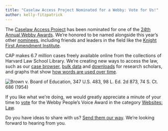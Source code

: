 ```yaml
---
title: "Caselaw Access Project Nominated for a Webby: Vote for Us!"
author: kelly-fitzpatrick
---
```

The [Caselaw Access Project](https://case.law/) has been nominated for one of the [24th Annual Webby Awards](https://www.webbyawards.com/). We’re honored to be named alongside this year’s other [nominees](https://vote.webbyawards.com/PublicVoting#/2020/websites/general-websites/law), including friends and leaders in the field like the [Knight First Amendment Institute](https://knightcolumbia.org/).

CAP makes 6.7 million cases freely available online from the collections of Harvard Law School Library. We’re creating new ways to access the law, such as our [case browser](https://cite.case.law/), [bulk data](https://case.law/bulk/) and [downloads](https://case.law/download/) for research scholars, and graphs that show [how words are used over time](https://case.law/trends/).

![Brown v. Board of Education, 347 U.S. 483, 98 L. Ed. 2d 873, 74 S. Ct. 686 (1954)](https://lil-blog-media.s3.amazonaws.com/example.png)

If you like what we're doing, we would greatly appreciate a minute of your time to [vote](https://vote.webbyawards.com/PublicVoting#/2020/websites/general-websites/law) for the Webby People’s Voice Award in the category [Websites: Law](https://vote.webbyawards.com/PublicVoting#/2020/websites/general-websites/law).

Do you have ideas to share with us? [Send them our way](https://case.law/contact/). We’re looking forward to hearing from you.
